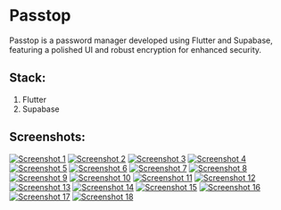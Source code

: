# Passtop

Passtop is a password manager developed using Flutter and Supabase, featuring a polished UI and robust encryption for enhanced security.

## Stack:

1. Flutter
2. Supabase

## Screenshots:

[![Screenshot 1](https://i.postimg.cc/p5WBJcKx/0.png)](https://postimg.cc/p5WBJcKx)
[![Screenshot 2](https://i.postimg.cc/pyCCLxtd/2.png)](https://postimg.cc/pyCCLxtd)
[![Screenshot 3](https://i.postimg.cc/cr5cfmCy/3.png)](https://postimg.cc/cr5cfmCy)
[![Screenshot 4](https://i.postimg.cc/phYZ8Mhq/4.png)](https://postimg.cc/phYZ8Mhq)
[![Screenshot 5](https://i.postimg.cc/PPq4LctQ/5.png)](https://postimg.cc/PPq4LctQ)
[![Screenshot 6](https://i.postimg.cc/MM85vpTn/6.png)](https://postimg.cc/MM85vpTn)
[![Screenshot 7](https://i.postimg.cc/kBrSCp25/10.png)](https://postimg.cc/kBrSCp25)
[![Screenshot 8](https://i.postimg.cc/z3Hh9rXM/12.png)](https://postimg.cc/z3Hh9rXM)
[![Screenshot 9](https://i.postimg.cc/TLpb28jK/13.png)](https://postimg.cc/TLpb28jK)
[![Screenshot 10](https://i.postimg.cc/1gW6ZRFx/14.png)](https://postimg.cc/1gW6ZRFx)
[![Screenshot 11](https://i.postimg.cc/XZNFhBpc/15.png)](https://postimg.cc/XZNFhBpc)
[![Screenshot 12](https://i.postimg.cc/p5jn8D6x/17.png)](https://postimg.cc/p5jn8D6x)
[![Screenshot 13](https://i.postimg.cc/6ydvpfZf/18.png)](https://postimg.cc/6ydvpfZf)
[![Screenshot 14](https://i.postimg.cc/cvhtQ1XK/19.png)](https://postimg.cc/cvhtQ1XK)
[![Screenshot 15](https://i.postimg.cc/Snkz2Y7F/20.png)](https://postimg.cc/Snkz2Y7F)
[![Screenshot 16](https://i.postimg.cc/YvHQ6s7P/7.png)](https://postimg.cc/YvHQ6s7P)
[![Screenshot 17](https://i.postimg.cc/Rq27F0D4/8.png)](https://postimg.cc/Rq27F0D4)
[![Screenshot 18](https://i.postimg.cc/56vwFMhv/9.png)](https://postimg.cc/56vwFMhv)
